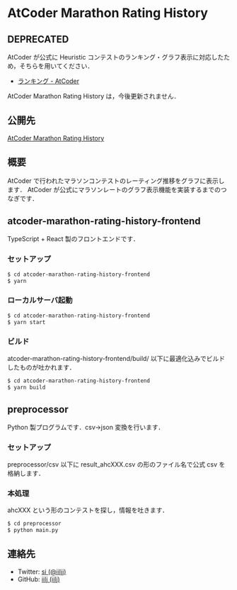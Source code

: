 AtCoder Marathon Rating History
=====

## DEPRECATED

AtCoder が公式に Heuristic コンテストのランキング・グラフ表示に対応したため，そちらを用いてください．

- [ランキング \- AtCoder](https://atcoder.jp/ranking?contestType=heuristic)

AtCoder Marathon Rating History は，今後更新されません．


## 公開先

[AtCoder Marathon Rating History](https://iilj.github.io/AtCoderMarathonRatingHistory/#/rating/)


## 概要

AtCoder で行われたマラソンコンテストのレーティング推移をグラフに表示します．
AtCoder が公式にマラソンレートのグラフ表示機能を実装するまでのつなぎです．


## atcoder-marathon-rating-history-frontend

TypeScript + React 製のフロントエンドです．

### セットアップ

```sh
$ cd atcoder-marathon-rating-history-frontend
$ yarn
```

### ローカルサーバ起動

```sh
$ cd atcoder-marathon-rating-history-frontend
$ yarn start
```

### ビルド

atcoder-marathon-rating-history-frontend/build/ 以下に最適化込みでビルドしたものが吐かれます．

```sh
$ cd atcoder-marathon-rating-history-frontend
$ yarn build
```

## preprocessor

Python 製プログラムです．csv→json 変換を行います． 

### セットアップ

preprocessor/csv 以下に result_ahcXXX.csv の形のファイル名で公式 csv を格納します．

### 本処理

ahcXXX という形のコンテストを探し，情報を吐きます．

```sh
$ cd preprocessor
$ python main.py
```


## 連絡先

- Twitter: [si \(@iiljj\)](https://twitter.com/iiljj)
- GitHub: [iilj \(iilj\)](https://github.com/iilj)
